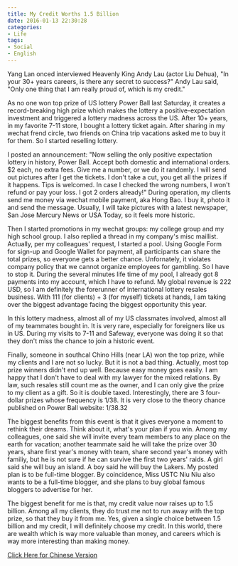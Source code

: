```yaml
---
title: My Credit Worths 1.5 Billion
date: 2016-01-13 22:30:28
categories:
- Life
tags:
- Social
- English
---
```


Yang Lan onced interviewed Heavenly King Andy Lau (actor Liu Dehua), "In your 30+ years careers, is there any secret to success?" Andy Lau said, "Only one thing that I am really proud of, which is my credit."

As no one won top prize of US lottery Power Ball last Saturday, it creates a record-breaking high prize which makes the lottery a positive-expectation investment and triggered a lottery madness across the US. After 10+ years, in my favorite 7-11 store, I bought a lottery ticket again. After sharing in my wechat frend circle, two friends on China trip vacations asked me to buy it for them. So I started reselling lottery.

I posted an announcement: "Now selling the only positive expectation lottery in history, Power Ball. Accept both domestic and international orders. $2 each, no extra fees. Give me a number, or we do it randomly. I will send out pictures after I get the tickets. I don't take a cut, you get all the prizes if it happens. Tips is welcomed. In case I checked the wrong numbers, I won't refund or pay your loss. I got 2 orders already!"
During operation, my clients send me money via wechat mobile payment, aka Hong Bao. I buy it, photo it and send the message. Usually, I will take pictures with a latest newspaper, San Jose Mercury News or USA Today, so it feels more historic.

Then I started promotions in my wechat groups: my college group and my high school group. I also replied a thread in my company's misc maillist. Actually, per my colleagues' request, I started a pool. Using Google Form for sign-up and Google Wallet for payment, all participants can share the total prizes, so everyone gets a better chance. Unfornately, it violates company policy that we cannot organize employees for gambling. So I have to stop it. During the several minutes life time of my pool, I already got 8 payments into my account, which I have to refund.
My global revenue is 222 USD, so I am definitely the forerunner of international lottery resales business. With 111 (for clients) + 3 (for myself) tickets at hands, I am taking over the biggest advantage facing the biggest opportunity this year.

In this lottery madness, almost all of my US classmates involved, almost all of my teammates bought in. It is very rare, especially for foreigners like us in US. During my visits to 7-11 and Safeway, everyone was doing it so that they don't miss the chance to join a historic event.

Finally, someone in southcal Chino Hills (near LA) won the top prize, while my clients and I are not so lucky. But it is not a bad thing. Actually, most top prize winners didn't end up well. Because easy money goes easily. I am happy that I don't have to deal with my lawyer for the mixed relations. By law, such resales still count me as the owner, and I can only give the prize to my client as a gift. So it is double taxed.
Interestingly, there are 3 four-dollar prizes whose frequency is 1/38. It is very close to the theory chance published on Power Ball website: 1/38.32

The biggest benefits from this event is that it gives everyone a moment to rethink their dreams. Think about it, what's your plan if you win. Among my colleagues, one said she will invite every team members to any place on the earth for vacation; another teammate said he will take the prize over 30 years, share first year's money with team, share second year's money with familiy, but he is not sure if he can survive the first two years' raids. A girl said she will buy an island. A boy said he will buy the Lakers.
My posted plan is to be full-time blogger. By coincidence, Miss USTC Niu Niu also wants to be a full-time blogger, and she plans to buy global famous bloggers to advertise for her.

The biggest benefit for me is that, my credit value now raises up to 1.5 billion. Among all my clients, they do trust me not to run away with the top prize, so that they buy it from me. Yes, given a single choice between 1.5 billion and my credit, I will definitely choose my credit.
In this world, there are wealth which is way more valuable than money, and careers which is way more interesting than making money.

[Click Here for Chinese Version](2016/01/13/my-credit-worth/)